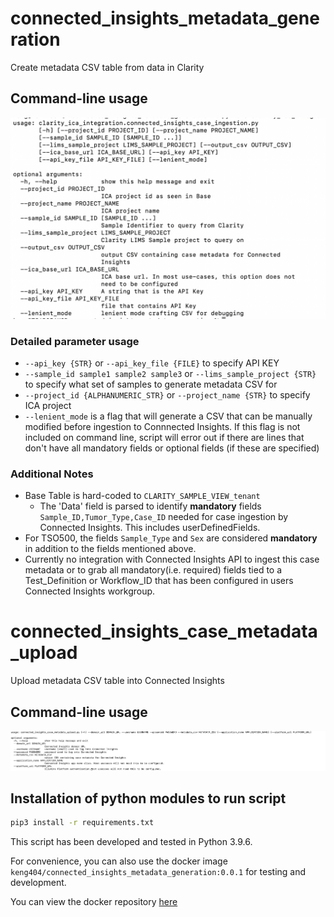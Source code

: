 # connected_insights_metadata_generation

Create metadata CSV table from data in Clarity

## Command-line usage

![Image](https://github.com/keng404/connected_insights_metadata_generation/blob/main/script_usage_help.png)

### Detailed parameter usage

- ```--api_key {STR}``` or ```--api_key_file {FILE}``` to specify API KEY
- ```--sample_id sample1 sample2 sample3``` or ```--lims_sample_project {STR}``` to specify what set of samples to generate metadata CSV for
- ```--project_id {ALPHANUMERIC_STR}``` or ```--project_name {STR}``` to specify ICA project
- ```--lenient_mode``` is a flag that will generate a CSV that can be manually modified before ingestion to Connnected Insights.
If this flag is not included on command line, script will error out if there are lines that don't have all mandatory fields or optional fields (if these are specified)

### Additional Notes

- Base Table is hard-coded to ```CLARITY_SAMPLE_VIEW_tenant```
    - The 'Data' field is parsed to identify **mandatory** fields ```Sample_ID,Tumor_Type,Case_ID``` needed for case ingestion by Connected Insights.
    This includes userDefinedFields. 
- For TSO500, the fields ```Sample_Type``` and ```Sex``` are considered **mandatory** in addition to the fields mentioned above.
- Currently no integration with Connected Insights API to ingest this case metadata or to grab all mandatory(i.e. required) fields tied to a Test_Definition or Workflow_ID that has been configured in users Connected Insights workgroup.

# connected_insights_case_metadata_upload

Upload metadata CSV table into Connected Insights

## Command-line usage

![Image](https://github.com/keng404/connected_insights_metadata_generation/blob/main/Help_screenshot.connected_insights_case_metadata_upload.png)

## Installation of python modules to run script

``` bash
pip3 install -r requirements.txt
```

This script has been developed and tested in Python 3.9.6.

For convenience, you can also use the docker image ```keng404/connected_insights_metadata_generation:0.0.1``` for testing and development. 

You can view the docker repository [here](https://hub.docker.com/repository/docker/keng404/connected_insights_metadata_generation/general)
